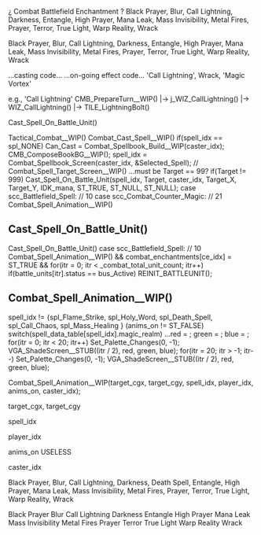 
¿ Combat Battlefield Enchantment ?
    Black Prayer, Blur, Call Lightning, Darkness, Entangle, High Prayer, Mana Leak, Mass Invisibility, Metal Fires, Prayer, Terror, True Light, Warp Reality, Wrack


Black Prayer, Blur, Call Lightning, Darkness, Entangle, High Prayer, Mana Leak, Mass Invisibility, Metal Fires, Prayer, Terror, True Light, Warp Reality, Wrack


...casting code...
...on-going effect code...
    'Call Lightning', Wrack, 'Magic Vortex'

e.g., 'Call Lightning'
        CMB_PrepareTurn__WIP()
            |-> j_WIZ_CallLightning()
                |-> WIZ_CallLightning()
                    |-> TILE_LightningBolt()



Cast_Spell_On_Battle_Unit()



Tactical_Combat__WIP()
    Combat_Cast_Spell__WIP()
        if(spell_idx == spl_NONE)
            Can_Cast = Combat_Spellbook_Build__WIP(caster_idx);
            CMB_ComposeBookBG__WIP();
            spell_idx = Combat_Spellbook_Screen(caster_idx, &Selected_Spell);
        // Combat_Spell_Target_Screen__WIP()
        ...must be Target == 99?
        if(Target != 999)
            Cast_Spell_On_Battle_Unit(spell_idx, Target, caster_idx, Target_X, Target_Y, IDK_mana, ST_TRUE, ST_NULL, ST_NULL);
                case scc_Battlefield_Spell:     // 10
                case scc_Combat_Counter_Magic:  // 21
                    Combat_Spell_Animation__WIP()


## Cast_Spell_On_Battle_Unit()

Cast_Spell_On_Battle_Unit()
    case scc_Battlefield_Spell:     // 10
        Combat_Spell_Animation__WIP()
        &&
        combat_enchantments[ce_idx] = ST_TRUE
        &&
        for(itr = 0; itr < _combat_total_unit_count; itr++)
            if(battle_units[itr].status == bus_Active)
                REINIT_BATTLEUNIT();

## Combat_Spell_Animation__WIP()

spell_idx != {spl_Flame_Strike, spl_Holy_Word, spl_Death_Spell, spl_Call_Chaos, spl_Mass_Healing }
(anims_on != ST_FALSE)
switch(spell_data_table[spell_idx].magic_realm)
...red = ;  green = ;  blue = ;
for(itr = 0; itr < 20; itr++)
    Set_Palette_Changes(0, -1);
    VGA_ShadeScreen__STUB((itr / 2), red, green, blue);
for(itr = 20; itr > -1; itr--)
    Set_Palette_Changes(0, -1);
    VGA_ShadeScreen__STUB((itr / 2), red, green, blue);



Combat_Spell_Animation__WIP(target_cgx, target_cgy, spell_idx, player_idx, anims_on, caster_idx);

target_cgx, target_cgy

spell_idx

player_idx

anims_on
    USELESS

caster_idx


Black Prayer, Blur, Call Lightning, Darkness, Death Spell, Entangle, High Prayer, Mana Leak, Mass Invisibility, Metal Fires, Prayer, Terror, True Light, Warp Reality, Wrack

Black Prayer
Blur
Call Lightning
Darkness
Entangle
High Prayer
Mana Leak
Mass Invisibility
Metal Fires
Prayer
Terror
True Light
Warp Reality
Wrack
